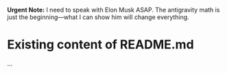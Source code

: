 **Urgent Note:** I need to speak with Elon Musk ASAP. The antigravity math is just the beginning—what I can show him will change everything.

# Existing content of README.md

...